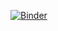 [![Binder](https://mybinder.org/badge_logo.svg)](https://mybinder.org/v2/gh/5harad/css/tree/master/crash-course/R/master)
